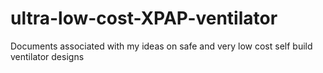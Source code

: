 # ultra-low-cost-XPAP-ventilator
Documents associated with my ideas on safe and very low cost self build ventilator designs
